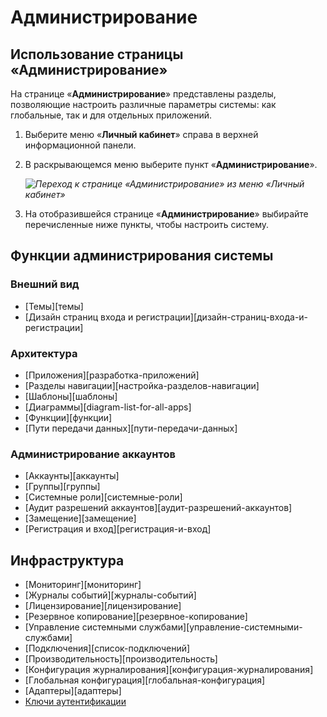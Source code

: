 # Администрирование

## Использование страницы «Администрирование»

На странице «**Администрирование**» представлены разделы, позволяющие настроить различные параметры системы: как глобальные, так и для отдельных приложений.

1. Выберите меню «**Личный кабинет**» справа в верхней информационной панели.
2. В раскрывающемся меню выберите пункт «**Администрирование**».

    _![Переход к странице «Администрирование» из меню «Личный кабинет»](personal_menu.png)_

3. На отобразившейся странице «**Администрирование**» выбирайте перечисленные ниже пункты, чтобы настроить систему.

## Функции администрирования системы

### Внешний вид

* [Темы][темы]
* [Дизайн страниц входа и регистрации][дизайн-страниц-входа-и-регистрации]

### Архитектура

* [Приложения][разработка-приложений]
* [Разделы навигации][настройка-разделов-навигации]
* [Шаблоны][шаблоны]
* [Диаграммы][diagram-list-for-all-apps]
* [Функции][функции]
* [Пути передачи данных][пути-передачи-данных]

### Администрирование аккаунтов

* [Аккаунты][аккаунты]
* [Группы][группы]
* [Системные роли][системные-роли]
* [Аудит разрешений аккаунтов][аудит-разрешений-аккаунтов]
* [Замещение][замещение]
* [Регистрация и вход][регистрация-и-вход]

## Инфраструктура

* [Мониторинг][мониторинг]
* [Журналы событий][журналы-событий]
* [Лицензирование][лицензирование]
* [Резервное копирование][резервное-копирование]
* [Управление системными службами][управление-системными-службами]
* [Подключения][список-подключений]
* [Производительность][производительность]
* [Конфигурация журналирования][конфигурация-журналирования]
* [Глобальная конфигурация][глобальная-конфигурация]
* [Адаптеры][адаптеры]
* [Ключи аутентификации](https://kb.comindware.ru/article.php?id=2604)

